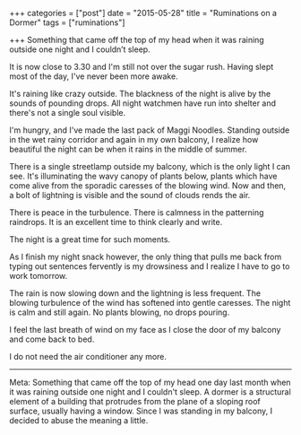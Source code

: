 +++
categories = ["post"]
date = "2015-05-28"
title = "Ruminations on a Dormer"
tags = ["ruminations"]

+++
Something that came off the top of my head when it was raining outside one night and I couldn’t sleep.
<!--more-->

It is now close to 3.30 and I'm still not over the sugar rush. Having slept most of the day, I've never been more awake.

It's raining like crazy outside. The blackness of the night is alive by the sounds of pounding drops. All night watchmen have run into shelter and there's not a single soul visible.

I'm hungry, and I've made the last pack of Maggi Noodles. Standing outside in the wet rainy corridor and again in my own balcony, I realize how beautiful the night can be when it rains in the middle of summer.

There is a single streetlamp outside my balcony, which is the only light I can see. It's illuminating the wavy canopy of plants below, plants which have come alive from the sporadic caresses of the blowing wind. Now and then, a bolt of lightning is visible and the sound of clouds rends the air.

There is peace in the turbulence. There is calmness in the patterning raindrops. It is an excellent time to think clearly and write.

The night is a great time for such moments.

As I finish my night snack however, the only thing that pulls me back from typing out sentences fervently is my drowsiness and I realize I have to go to work tomorrow.

The rain is now slowing down and the lightning is less frequent. The blowing turbulence of the wind has softened into gentle caresses. The night is calm and still again. No plants blowing, no drops pouring.

I feel the last breath of wind on my face as I close the door of my balcony and come back to bed.

I do not need the air conditioner any more.

----------------------------------------------------

Meta: Something that came off the top of my head one day last month when it was raining outside one night and I couldn't sleep. A dormer is a structural element of a building that protrudes from the plane of a sloping roof surface, usually having a window. Since I was standing in my balcony, I decided to abuse the meaning a little.
